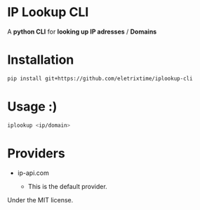 # IP Lookup CLI

A **python CLI** for **looking up IP adresses** / **Domains**

# Installation

```bash
pip install git+https://github.com/eletrixtime/iplookup-cli
```

# Usage :)

```bash
iplookup <ip/domain>
```

# Providers

- ip-api.com

    - This is the default provider.


Under the MIT license.
